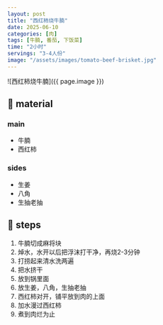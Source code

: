 ```yaml
---
layout: post
title: "西红柿烧牛腩"
date: 2025-06-10
categories: [肉]
tags: [牛腩, 番茄, 下饭菜]
time: "2小时"
servings: "3-4人份"
image: "/assets/images/tomato-beef-brisket.jpg"
---
```



![西红柿烧牛腩]({{ page.image }})

## 📝 material

### main
- 牛腩
- 西红柿

### sides
- 生姜
- 八角
- 生抽老抽


## 🔧 steps

1. 牛腩切成麻将块
2. 焯水，水开以后把浮沫打干净，再烧2-3分钟
3. 打捞起来清水洗两遍
4. 把水挤干
5. 放到锅里面
6. 放生姜，八角，生抽老抽
7. 西红柿对开，铺平放到肉的上面
8. 加水漫过西红柿
9. 煮到肉烂为止
